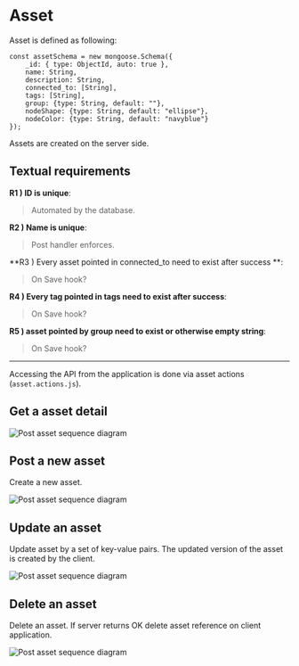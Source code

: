 
# Asset

Asset is defined as following:

    const assetSchema = new mongoose.Schema({
        _id: { type: ObjectId, auto: true },
        name: String,
        description: String,
        connected_to: [String],
        tags: [String],
        group: {type: String, default: ""},
        nodeShape: {type: String, default: "ellipse"},
        nodeColor: {type: String, default: "navyblue"}
    });

Assets are created on the server side.

## Textual requirements

**R1 ) ID is unique**: 
> Automated by the database.

**R2 ) Name is unique**: 
> Post handler enforces.
    
**R3 ) Every asset pointed in connected_to need to exist after success **:
> On Save hook?
    
**R4 ) Every tag pointed in tags need to exist after success**:
> On Save hook?
    
**R5 ) asset pointed by group need to exist or otherwise empty string**:
> On Save hook?

___



Accessing the API from the application is done via
asset actions (`asset.actions.js`).

## Get a asset detail

![Post asset sequence diagram](/assets/fig:get-asset.svg)

## Post a new asset 

Create a new asset.

![Post asset sequence diagram](/assets/fig:post-asset.svg)


## Update an asset 

Update asset by a set of key-value pairs. The updated
version of the asset is created by the client.

![Post asset sequence diagram](/assets/fig:update-asset.svg)

## Delete an asset 

Delete an asset. If server returns OK delete asset reference
on client application.

![Post asset sequence diagram](/assets/fig:delete-asset.svg)





